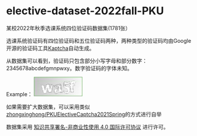 # elective-dataset-2022fall-PKU
某校2022年秋季选课系统四位验证码数据集(1781张）

选课系统验证码有四位验证码和五位验证码两种，两种类型的验证码均由Google开源的验证码工具[Kaptcha](https://code.google.com/archive/p/kaptcha/)自动生成。

从数据集可以看到，验证码只包含部分小写字母和部分数字：2345678abcdefgmnpwxy。数字验证码的字体未知。

Example：
![example](wa5f_1675139111.jpg)

如果需要扩大数据集，可以采用类似[zhongxinghong/PKUElectiveCaptcha2021Spring](https://github.com/zhongxinghong/PKUElectiveCaptcha2021Spring)的方式进行自举


数据集采用 [知识共享署名-非商业性使用 4.0 国际许可协议](https://creativecommons.org/licenses/by-nc/4.0/) 进行许可。


